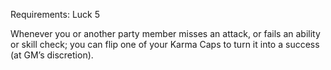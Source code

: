Requirements: Luck 5

Whenever you or another party member misses an attack, or fails an ability or skill check; you can flip one of your Karma Caps to turn it into a success (at GM’s discretion).